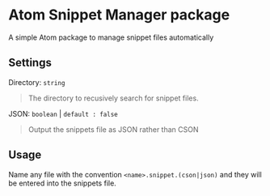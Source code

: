 # Atom Snippet Manager package

A simple Atom package to manage snippet files automatically

## Settings

Directory: `string`
> The directory to recusively search for snippet files.

JSON: `boolean` | `default : false`
> Output the snippets file as JSON rather than CSON

## Usage

Name any file with the convention `<name>.snippet.(cson|json)` and they will be entered into the snippets file.
